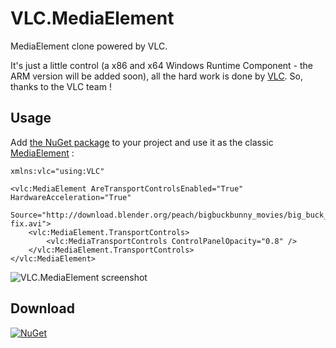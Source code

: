 # VLC.MediaElement 
MediaElement clone powered by VLC.

It's just a little control (a x86 and x64 Windows Runtime Component - the ARM version will be added soon), all the hard work is done by [VLC](https://code.videolan.org/videolan/vlc-winrt). So, thanks to the VLC team !

## Usage
Add [the NuGet package](https://www.nuget.org/packages/VLC.MediaElement) to your project and use it as the classic [MediaElement](https://msdn.microsoft.com/library/windows/apps/mt187272.aspx) :

```
xmlns:vlc="using:VLC"
```
```
<vlc:MediaElement AreTransportControlsEnabled="True" HardwareAcceleration="True"
                  Source="http://download.blender.org/peach/bigbuckbunny_movies/big_buck_bunny_480p_surround-fix.avi">
    <vlc:MediaElement.TransportControls>
        <vlc:MediaTransportControls ControlPanelOpacity="0.8" />
    </vlc:MediaElement.TransportControls>
</vlc:MediaElement>
```

![VLC.MediaElement screenshot](http://freemiupnp.fr/tv/VLC.MediaElement.png)

## Download
[![NuGet](https://img.shields.io/nuget/v/VLC.MediaElement.svg)](https://www.nuget.org/packages/VLC.MediaElement)


